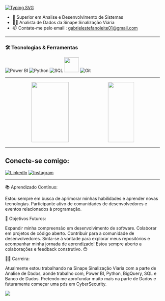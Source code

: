 

[![Typing SVG](https://readme-typing-svg.herokuapp.com/?color=8A2BE2&size=35&center=true&vCenter=true&width=1000&lines=Olá,+Meu+nome+é+Gabriel+Leite;Tenho+20+anos;Formado+em+Análise+e+Desenvolvimento+de+Sistemas)](https://git.io/typing-svg)

* 🔭 Superior em Analise e Desenvolvimento de Sistemas
* 🧑‍💻 Analista de Dados da Sinape Sinalização Viária
* 📫 Contate-me pelo email : gabrielestefanoleite01@gmail.com

---

### 🛠️ Tecnologias & Ferramentas

![Power BI](https://img.icons8.com/color/48/000000/power-bi.png)
![Python](https://img.icons8.com/color/48/000000/python--v1.png)
![SQL](https://img.icons8.com/fluency/48/000000/sql.png)
<img src="https://icon-icons.com/icons2/2699/PNG/512/google_bigquery_logo_icon_168150.png" width="48" height="48"/>
![Git](https://img.icons8.com/color/48/000000/git.png)

---

<div align="center">  
  <img width="49%" height="195px" src="https://github-readme-stats.vercel.app/api?username=GabrielL3ite&show_icons=true&count_private=true&hide_border=true&title_color=F724A9&icon_color=4B0082&text_color=FFFAFA&bg_color=0d1117"/>
  <img width="41%" height="195px" src="https://github-readme-stats.vercel.app/api/top-langs/?username=GabrielL3ite&layout=compact&hide_border=true&title_color=F724A9&text_color=FFFAFA&bg_color=0d1117" />
</div>

---

## Conecte-se comigo:
[![LinkedIn](https://img.shields.io/badge/-LinkedIn-0A66C2?style=for-the-badge&logo=linkedin&logoColor=white)](https://www.linkedin.com/in/gabrielestefanoleite) 
[![Instagram](https://img.shields.io/badge/-Instagram-E1306C?style=for-the-badge&logo=instagram&logoColor=white)](https://www.instagram.com/gabriel_leiiite/) 

---

  📚 Aprendizado Contínuo:

Estou sempre em busca de aprimorar minhas habilidades e aprender novas tecnologias.
Participante ativo de comunidades de desenvolvedores e eventos relacionados à programação.

  🎯 Objetivos Futuros:

Expandir minha compreensão em desenvolvimento de software.
Colaborar em projetos de código aberto.
Contribuir para a comunidade de desenvolvedores.
Sinta-se à vontade para explorar meus repositórios e acompanhar minha jornada de aprendizado! Estou sempre aberto a colaborações e feedback construtivo. 😊


🧑‍💻 Carreira:

Atualmente estou trabalhando na Sinape Sinalização Viaria com a parte de Analise de Dados, aonde trabalho com, Power BI, Python, BigQuery, SQL e Banco de Dados.
Pretendo me aprofundar muito mais na parte de Dados e futuramente começar uma pós em CyberSecurity.


<p >
<img src="https://i.pinimg.com/originals/f1/ed/a4/f1eda4768df8d8135c779772f2833e88.gif">
</p>


